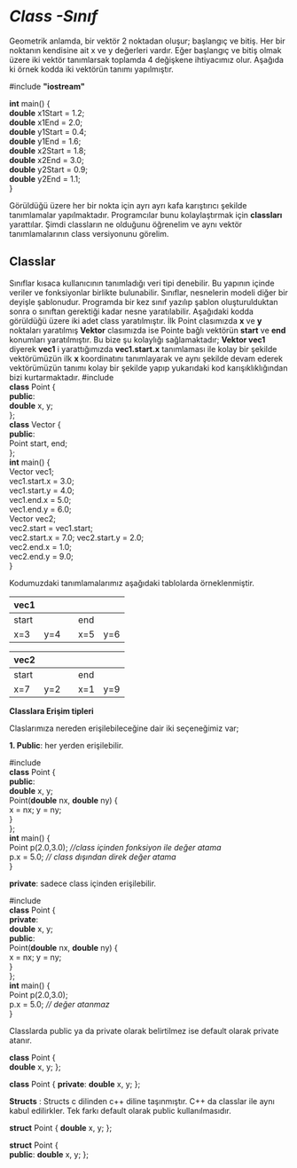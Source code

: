 

# *Class -Sınıf*



Geometrik anlamda, bir vektör 2 noktadan oluşur; başlangıç ve bitiş. Her bir noktanın kendisine ait x ve y değerleri vardır. Eğer başlangıç ve bitiş olmak üzere iki vektör tanımlarsak toplamda 4 değişkene ihtiyacımız olur. Aşağıda ki örnek kodda iki vektörün tanımı yapılmıştır.

#include **"iostream"**  

**int** main() {  
**double** x1Start = 1.2;  
**double** x1End = 2.0;  
**double** y1Start = 0.4;  
**double** y1End = 1.6;   
**double** x2Start = 1.8;  
**double** x2End = 3.0;  
**double** y2Start = 0.9;  
**double** y2End = 1.1;   
}

Görüldüğü üzere her bir nokta için ayrı ayrı kafa karıştırıcı şekilde tanımlamalar yapılmaktadır. Programcılar bunu kolaylaştırmak için **classları** yarattılar. Şimdi classların ne olduğunu öğrenelim ve aynı vektör tanımlamalarının class versiyonunu görelim.   

## **Classlar**

Sınıflar kısaca kullanıcının tanımladığı veri tipi denebilir. Bu yapının içinde veriler ve fonksiyonlar birlikte bulunabilir. Sınıflar, nesnelerin modeli diğer bir deyişle şablonudur. Programda bir kez sınıf yazılıp şablon oluşturulduktan sonra o sınıftan gerektiği kadar nesne yaratılabilir.
Aşağıdaki kodda  görüldüğü üzere iki adet class yaratılmıştır. İlk Point clasımızda **x** ve **y** noktaları yaratılmış **Vektor** clasımızda ise Pointe bağlı vektörün **start** ve **end** konumları yaratılmıştır. Bu bize şu kolaylığı sağlamaktadır; **Vektor vec1** diyerek **vec1** i yarattığımızda **vec1.start.x** tanımlaması ile kolay bir şekilde vektörümüzün ilk **x** koordinatını tanımlayarak ve aynı şekilde devam ederek vektörümüzün tanımı kolay bir şekilde yapıp yukarıdaki kod karışıklıklığından bizi kurtarmaktadır.
#include **<iostream>**  
**class** Point {  
**public**:  
**double** x, y;  
};  
**class** Vector {  
**public**:  
Point start, end;  
};  
**int** main() {  
Vector vec1;  
vec1.start.x = 3.0;  
vec1.start.y = 4.0;  
vec1.end.x = 5.0;  
vec1.end.y = 6.0;  
Vector vec2;  
vec2.start = vec1.start;  
vec2.start.x = 7.0;
vec2.start.y = 2.0;  
vec2.end.x = 1.0;  
vec2.end.y = 9.0;  
}

Kodumuzdaki tanımlamalarımız aşağıdaki tablolarda örneklenmiştir.

| vec1  |   |   |   |   |
|---|---|---|---|---|
|   start |   | | end  |
| x=3  |  y=4 |   |  x=5 |y=6  |

| vec2  |   |   |   |   |
|---|---|---|---|---|
|   start |   | | end  |
| x=7  |  y=2 |   |  x=1 |y=9 |




**Classlara Erişim tipleri**

Claslarımıza nereden erişilebileceğine dair iki seçeneğimiz var;

 **1. Public**: her yerden erişilebilir.

#include **<iostream>**  
**class** Point {  
**public**:  
**double** x, y;  
Point(**double** nx, **double** ny) {  
x = nx; y = ny;  
}  
};  
**int** main() {  
Point p(2.0,3.0); _//class içinden fonksiyon ile değer atama_  
p.x = 5.0; _// class dışından direk değer atama_  
}

**private**: sadece class içinden erişilebilir.

#include **<iostream>**  
**class** Point {  
**private**:  
**double** x, y;  
**public**:  
Point(**double** nx, **double** ny) {  
x = nx; y = ny;  
}  
};  
**int** main() {  
Point p(2.0,3.0);  
p.x = 5.0;  _// değer atanmaz_  
}

Classlarda public ya da private olarak belirtilmez ise default olarak private atanır.

**class** Point {  
**double** x, y; 
};

**class** Point { 
 **private**: 
 **double** x, y;
};

**Structs** : Structs c dilinden c++ diline taşınmıştır. C++ da classlar ile aynı kabul edilirkler. Tek farkı default olarak public kullanılmasıdır.

**struct** Point { 
**double** x, y; 
};

**struct** Point {  
**public**:
 **double** x, y;
};
```
